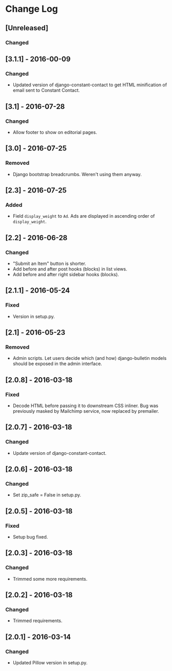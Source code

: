 # Change Log

## [Unreleased]
### Changed

## [3.1.1] - 2016-00-09
### Changed
- Updated version of django-constant-contact to get
  HTML minification of email sent to Constant Contact.

## [3.1] - 2016-07-28
### Changed
- Allow footer to show on editorial pages.

## [3.0] - 2016-07-25
### Removed
- Django bootstrap breadcrumbs. Weren't using them anyway.

## [2.3] - 2016-07-25
### Added
- Field `display_weight` to `Ad`. Ads are displayed in ascending order
  of `display_weight`.

## [2.2] - 2016-06-28
### Changed
- "Submit an Item" button is shorter.
- Add before and after post hooks (blocks) in list views.
- Add before and after right sidebar hooks (blocks).

## [2.1.1] - 2016-05-24
### Fixed
- Version in setup.py.

## [2.1] - 2016-05-23
### Removed
- Admin scripts. Let users decide which (and how) django-bulletin
  models should be exposed in the admin interface.

## [2.0.8] - 2016-03-18
### Fixed
- Decode HTML before passing it to downstream CSS inliner.
  Bug was previously masked by Mailchimp service, now replaced
  by premailer.

## [2.0.7] - 2016-03-18
### Changed
- Update version of django-constant-contact.

## [2.0.6] - 2016-03-18
### Changed
- Set zip_safe = False in setup.py.

## [2.0.5] - 2016-03-18
### Fixed
- Setup bug fixed.

## [2.0.3] - 2016-03-18
### Changed
- Trimmed some more requirements.

## [2.0.2] - 2016-03-18
### Changed
- Trimmed requirements.

## [2.0.1] - 2016-03-14
### Changed
- Updated Pillow version in setup.py.
